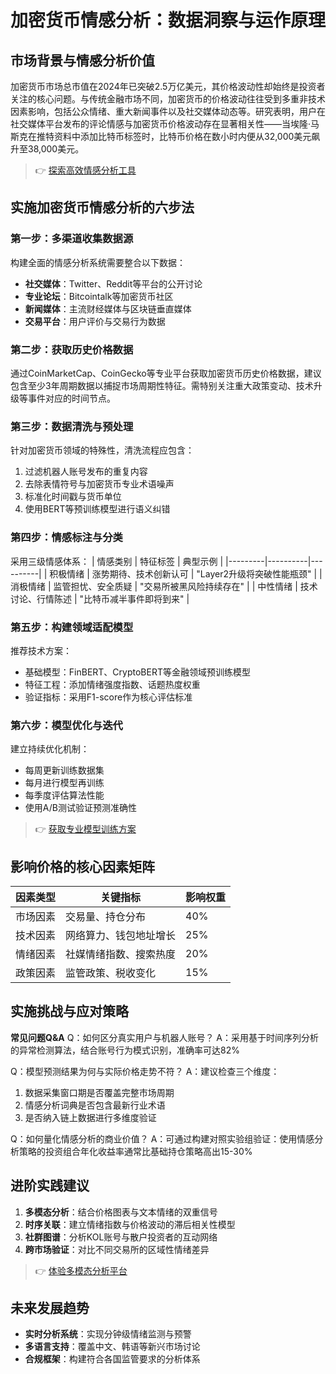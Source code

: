# 加密货币情感分析：数据洞察与运作原理

## 市场背景与情感分析价值
加密货币市场总市值在2024年已突破2.5万亿美元，其价格波动性却始终是投资者关注的核心问题。与传统金融市场不同，加密货币的价格波动往往受到多重非技术因素影响，包括公众情绪、重大新闻事件以及社交媒体动态等。研究表明，用户在社交媒体平台发布的评论情感与加密货币价格波动存在显著相关性——当埃隆·马斯克在推特资料中添加比特币标签时，比特币价格在数小时内便从32,000美元飙升至38,000美元。

> 👉 [探索高效情感分析工具](https://bit.ly/okx_welcome)

## 实施加密货币情感分析的六步法

### 第一步：多渠道收集数据源
构建全面的情感分析系统需要整合以下数据：
- **社交媒体**：Twitter、Reddit等平台的公开讨论
- **专业论坛**：Bitcointalk等加密货币社区
- **新闻媒体**：主流财经媒体与区块链垂直媒体
- **交易平台**：用户评价与交易行为数据

### 第二步：获取历史价格数据
通过CoinMarketCap、CoinGecko等专业平台获取加密货币历史价格数据，建议包含至少3年周期数据以捕捉市场周期性特征。需特别关注重大政策变动、技术升级等事件对应的时间节点。

### 第三步：数据清洗与预处理
针对加密货币领域的特殊性，清洗流程应包含：
1. 过滤机器人账号发布的重复内容
2. 去除表情符号与加密货币专业术语噪声
3. 标准化时间戳与货币单位
4. 使用BERT等预训练模型进行语义纠错

### 第四步：情感标注与分类
采用三级情感体系：
| 情感类别 | 特征标签 | 典型示例 |
|---------|----------|----------|
| 积极情绪 | 涨势期待、技术创新认可 | "Layer2升级将突破性能瓶颈" |
| 消极情绪 | 监管担忧、安全质疑 | "交易所被黑风险持续存在" |
| 中性情绪 | 技术讨论、行情陈述 | "比特币减半事件即将到来" |

### 第五步：构建领域适配模型
推荐技术方案：
- 基础模型：FinBERT、CryptoBERT等金融领域预训练模型
- 特征工程：添加情绪强度指数、话题热度权重
- 验证指标：采用F1-score作为核心评估标准

### 第六步：模型优化与迭代
建立持续优化机制：
- 每周更新训练数据集
- 每月进行模型再训练
- 每季度评估算法性能
- 使用A/B测试验证预测准确性

> 👉 [获取专业模型训练方案](https://bit.ly/okx_welcome)

## 影响价格的核心因素矩阵
| 因素类型 | 关键指标 | 影响权重 |
|---------|----------|----------|
| 市场因素 | 交易量、持仓分布 | 40% |
| 技术因素 | 网络算力、钱包地址增长 | 25% |
| 情绪因素 | 社媒情绪指数、搜索热度 | 20% |
| 政策因素 | 监管政策、税收变化 | 15% |

## 实施挑战与应对策略
**常见问题Q&A**
Q：如何区分真实用户与机器人账号？
A：采用基于时间序列分析的异常检测算法，结合账号行为模式识别，准确率可达82%

Q：模型预测结果为何与实际价格走势不符？
A：建议检查三个维度：
1. 数据采集窗口期是否覆盖完整市场周期
2. 情感分析词典是否包含最新行业术语
3. 是否纳入链上数据进行多维度验证

Q：如何量化情感分析的商业价值？
A：可通过构建对照实验组验证：使用情感分析策略的投资组合年化收益率通常比基础持仓策略高出15-30%

## 进阶实践建议
1. **多模态分析**：结合价格图表与文本情绪的双重信号
2. **时序关联**：建立情绪指数与价格波动的滞后相关性模型
3. **社群图谱**：分析KOL账号与散户投资者的互动网络
4. **跨市场验证**：对比不同交易所的区域性情绪差异

> 👉 [体验多模态分析平台](https://bit.ly/okx_welcome)

## 未来发展趋势
- **实时分析系统**：实现分钟级情绪监测与预警
- **多语言支持**：覆盖中文、韩语等新兴市场讨论
- **合规框架**：构建符合各国监管要求的分析体系